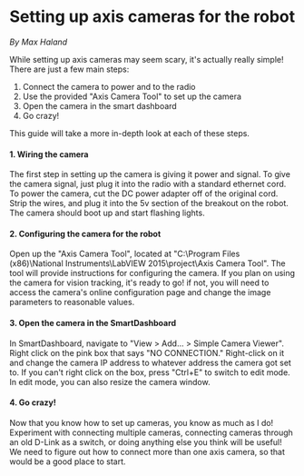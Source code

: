 # Setting up axis cameras for the robot
*By Max Haland*

While setting up axis cameras may seem scary, it's actually really simple! There are just a few main steps:

1. Connect the camera to power and to the radio
2. Use the provided "Axis Camera Tool" to set up the camera
3. Open the camera in the smart dashboard
4. Go crazy!

This guide will take a more in-depth look at each of these steps.

#### 1. Wiring the camera
The first step in setting up the camera is giving it power and signal. To give the camera signal, just plug it into the radio with a standard ethernet cord. To power the camera, cut the DC power adapter off of the original cord. Strip the wires, and plug it into the 5v section of the breakout on the robot. The camera should boot up and start flashing lights.

#### 2. Configuring the camera for the robot
Open up the "Axis Camera Tool", located at "C:\Program Files (x86)\National Instruments\LabVIEW 2015\project\Axis Camera Tool". The tool will provide instructions for configuring the camera. If you plan on using the camera for vision tracking, it's ready to go! if not, you will need to access the camera's online configuration page and change the image parameters to reasonable values.

#### 3. Open the camera in the SmartDashboard
In SmartDashboard, navigate to "View > Add... > Simple Camera Viewer". Right click on the pink box that says "NO CONNECTION." Right-click on it and change the camera IP address to whatever address the camera got set to. If you can't right click on the box, press "Ctrl+E" to switch to edit mode. In edit mode, you can also resize the camera window.

#### 4. Go crazy!
Now that you know how to set up cameras, you know as much as I do! Experiment with connecting multiple cameras, connecting cameras through an old D-Link as a switch, or doing anything else you think will be useful! We need to figure out how to connect more than one axis camera, so that would be a good place to start.

